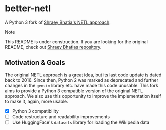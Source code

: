 # better-netl

A Python 3 fork of [Shraey Bhatia's NETL approach](https://arxiv.org/abs/1612.05340).

> [!NOTE]  
> This README is under construction. If you are looking for the original README, check out [Shraey Bhatias repository](https://github.com/sb1992/NETL-Automatic-Topic-Labelling-).

## Motivation & Goals

The original NETL approach is a great idea, but its last code update is dated back to 2016. Since then, Python 2 was marked as deprecated and further changes in the `gensim` library etc. have made this code unusable. This fork aims to provide a Python 3 compatible version of the original NETL approach. We also use this opportunity to improve the implementation itself to make it, again, more usable.

- [x] Python 3 compatibility
- [ ] Code restructure and readability improvements
- [ ] Use HuggingFace's `datasets` library for loading the Wikipedia data
